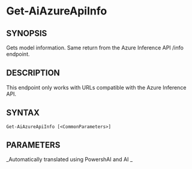 ﻿---
external help file: powershai-help.xml
schema: 2.0.0
powershai: true
---

# Get-AiAzureApiInfo

## SYNOPSIS <!--!= @#Synop !-->
Gets model information. Same return from the Azure Inference API /info endpoint.

## DESCRIPTION <!--!= @#Desc !-->
This endpoint only works with URLs compatible with the Azure Inference API.

## SYNTAX <!--!= @#Syntax !-->

```
Get-AiAzureApiInfo [<CommonParameters>]
```

## PARAMETERS <!--!= @#Params !-->


<!--PowershaiAiDocBlockStart-->
_Automatically translated using PowershAI and AI
_
<!--PowershaiAiDocBlockEnd-->
